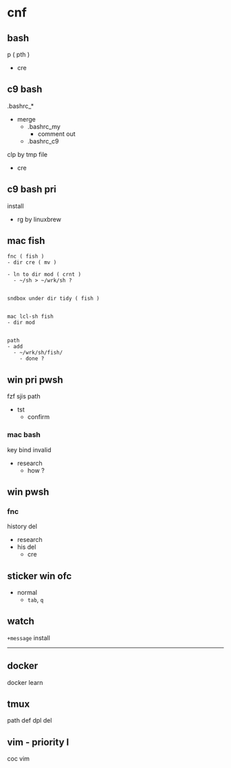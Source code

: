 
# cnf


## bash

p ( pth )
- cre


## c9 bash

.bashrc_*
- merge
  - .bashrc_my
    - comment out
  - .bashrc_c9


clp by tmp file
- cre


## c9 bash pri

install
- rg by linuxbrew


## mac fish

```
fnc ( fish )
- dir cre ( mv )

- ln to dir mod ( crnt )
  - ~/sh > ~/wrk/sh ?


sndbox under dir tidy ( fish )


mac lcl-sh fish
- dir mod


path
- add
  - ~/wrk/sh/fish/
    - done ?
```


## win pri pwsh

fzf sjis path
- tst
  - confirm


### mac bash

key bind invalid
- research
  - how ?


## win pwsh

### fnc

history del
- research
- his del
  - cre


## sticker win ofc

- normal
  - `tab`, `q`


## watch

`+message` install


---

## docker

docker learn


## tmux

path def dpl del


## vim  -  priority l

coc vim



